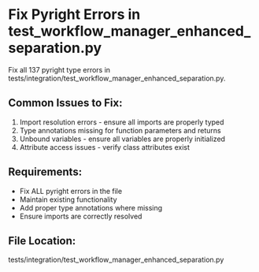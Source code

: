 # Fix Pyright Errors in test_workflow_manager_enhanced_separation.py

Fix all 137 pyright type errors in tests/integration/test_workflow_manager_enhanced_separation.py.

## Common Issues to Fix:
1. Import resolution errors - ensure all imports are properly typed
2. Type annotations missing for function parameters and returns
3. Unbound variables - ensure all variables are properly initialized
4. Attribute access issues - verify class attributes exist

## Requirements:
- Fix ALL pyright errors in the file
- Maintain existing functionality
- Add proper type annotations where missing
- Ensure imports are correctly resolved

## File Location:
tests/integration/test_workflow_manager_enhanced_separation.py